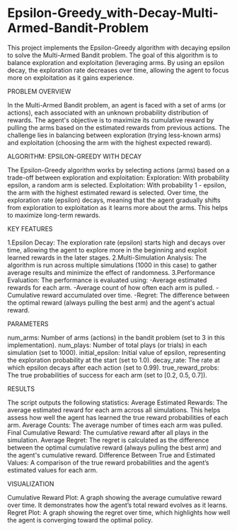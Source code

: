 # Epsilon-Greedy_with-Decay-Multi-Armed-Bandit-Problem
This project implements the Epsilon-Greedy algorithm with decaying epsilon to solve the Multi-Armed Bandit problem. The goal of this algorithm is to balance exploration and exploitation (leveraging arms. By using an epsilon decay, the exploration rate decreases over time, allowing the agent to focus more on exploitation as it gains experience.

PROBLEM OVERVIEW

In the Multi-Armed Bandit problem, an agent is faced with a set of arms (or actions), each associated with an unknown probability distribution of rewards. The agent's objective is to maximize its cumulative reward by pulling the arms based on the estimated rewards from previous actions. The challenge lies in balancing between exploration (trying less-known arms) and exploitation (choosing the arm with the highest expected reward).

ALGORITHM: EPSILON-GREEDY WITH DECAY

The Epsilon-Greedy algorithm works by selecting actions (arms) based on a trade-off between exploration and exploitation:
Exploration: With probability epsilon, a random arm is selected.
Exploitation: With probability 1 - epsilon, the arm with the highest estimated reward is selected.
Over time, the exploration rate (epsilon) decays, meaning that the agent gradually shifts from exploration to exploitation as it learns more about the arms. This helps to maximize long-term rewards.

KEY FEATURES

1.Epsilon Decay: The exploration rate (epsilon) starts high and decays over time, allowing the agent to explore more in the beginning and exploit learned rewards in the later stages.
2.Multi-Simulation Analysis: The algorithm is run across multiple simulations (1000 in this case) to gather average results and minimize the effect of randomness.
3.Performance Evaluation: The performance is evaluated using:
  -Average estimated rewards for each arm.
  -Average count of how often each arm is pulled.
  -Cumulative reward accumulated over time.
  -Regret: The difference between the optimal reward (always pulling the best arm) and the agent's actual reward.
  
PARAMETERS

num_arms: Number of arms (actions) in the bandit problem (set to 3 in this implementation).
num_plays: Number of total plays (or trials) in each simulation (set to 1000).
initial_epsilon: Initial value of epsilon, representing the exploration probability at the start (set to 1.0).
decay_rate: The rate at which epsilon decays after each action (set to 0.99).
true_reward_probs: The true probabilities of success for each arm (set to [0.2, 0.5, 0.7]).

RESULTS

The script outputs the following statistics:
Average Estimated Rewards: The average estimated reward for each arm across all simulations. This helps assess how well the agent has learned the true reward probabilities of each arm.
Average Counts: The average number of times each arm was pulled.
Final Cumulative Reward: The cumulative reward after all plays in the simulation.
Average Regret: The regret is calculated as the difference between the optimal cumulative reward (always pulling the best arm) and the agent's cumulative reward.
Difference Between True and Estimated Values: A comparison of the true reward probabilities and the agent’s estimated values for each arm.

VISUALIZATION

Cumulative Reward Plot: A graph showing the average cumulative reward over time. It demonstrates how the agent’s total reward evolves as it learns.
Regret Plot: A graph showing the regret over time, which highlights how well the agent is converging toward the optimal policy.
